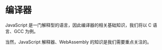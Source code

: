 # 编译器

JavaScript 是一门解释型的语言，因此编译器的相关基础知识，我们将以 C 语言、GCC 为例。

当然，JavaScript 解释器、WebAssembly 的知识是我们需要重点关注的。

